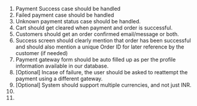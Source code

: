 1. Payment Success case should be handled
1. Failed payment case should be handled
1. Unknown payment status case should be handled.
1. Cart should get cleared when payment and order is successful.
1. Customers should get an order confirmed email/message or both.
1. Success screen should clearly mention that order has been successful and should also mention a unique Order ID for later reference by the customer (if needed)
1. Payment gateway form should be auto filled up as per the profile information available in our database.
1. [Optional] Incase of failure, the user should be asked to reattempt the payment using a different gateway.
1. [Optional] System should support multiple currencies, and not just INR.
1. 
1. 
